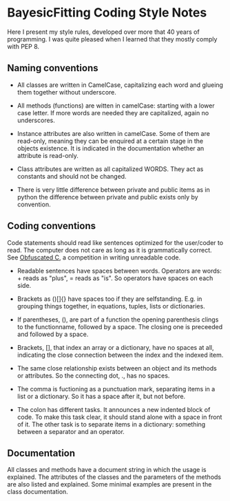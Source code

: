 
# BayesicFitting Coding Style Notes


Here I present my style rules, developed over more that 40 years of
programming. I was quite pleased when I learned that they mostly comply
with PEP 8.

## Naming conventions

  + All classes are written in CamelCase, capitalizing each word and glueing
them together without underscore. 

  + All methods (functions) are witten in camelCase: starting with a lower
case letter. If more words are needed they are capitalized, again no
underscores.

  + Instance attributes are also written in camelCase. Some of them are
read-only, meaning they can be enquired at a certain stage in the
objects existence. It is indicated in the documentation whether an
attribute is read-only.

  + Class attributes are written as all capitalized WORDS. They act as
constants and should not be changed. 

  + There is very little difference between private and public items as
in python the difference between private and public exists only by
convention. 

## Coding conventions<br>
Code statements should read like sentences optimized for the user/coder
to read. The computer does not care as long as it is grammatically
correct. See [Obfuscated C](https://ioccc.org), a competition in writing 
unreadable code.

  + Readable sentences have spaces between words. Operators are words: + reads
as "plus", = reads as "is". So operators have spaces on each side. 

  + Brackets as ()[]{} have spaces too if they are selfstanding. E.g. in
grouping things together, in equations, tuples, lists or dictionaries. 

  + If parentheses, (), are part of a function the opening parenthesis
clings to the functionname, followed by a space. The closing one is
preceeded and followed by a space.

  + Brackets, [], that index an array or a dictionary, have no spaces at
all, indicating the close connection between the index and the indexed
item.

  + The same close relationship exists between an object and its methods or
attributes. So the connecting dot, ., has no spaces.

  + The comma is fuctioning as a punctuation mark, separating items in a
list or a dictionary. So it has a space after it, but not before.

  + The colon has different tasks. It announces a new indented block of
code. To make this task clear, it should stand alone with a space in
front of it. The other task is to separate items in a dictionary:
something between a separator and an operator. 

## Documentation<br>
All classes and methods have a document string in which the usage is explained.
The attributes of the classes and the parameters of the methods are also 
listed and explained. Some minimal examples are present in the class 
documentation.
